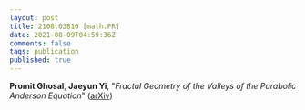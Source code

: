 ```yaml
---
layout: post
title: 2108.03810 [math.PR]
date: 2021-08-09T04:59:36Z
comments: false
tags: publication
published: true
---
```


<b>Promit Ghosal</b>, <b>Jaeyun Yi</b>, "<i>Fractal Geometry of the Valleys of the Parabolic Anderson Equation</i>" ([arXiv](http://arxiv.org/abs/2108.03810v1))
